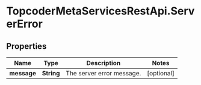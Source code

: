 # TopcoderMetaServicesRestApi.ServerError

## Properties
Name | Type | Description | Notes
------------ | ------------- | ------------- | -------------
**message** | **String** | The server error message. | [optional] 


